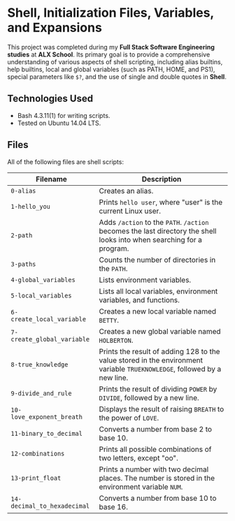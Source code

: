 # Shell, Initialization Files, Variables, and Expansions

This project was completed during my **Full Stack Software Engineering studies** at **ALX School**. Its primary goal is to provide a comprehensive understanding of various aspects of shell scripting, including alias builtins, help builtins, local and global variables (such as PATH, HOME, and PS1), special parameters like `$?`, and the use of single and double quotes in **Shell**.

## Technologies Used

* Bash 4.3.11(1) for writing scripts.
* Tested on Ubuntu 14.04 LTS.

## Files

All of the following files are shell scripts:

| Filename               | Description                                           |
| -----------------------| ----------------------------------------------------- |
| `0-alias`              | Creates an alias.                                    |
| `1-hello_you`          | Prints `hello user`, where "user" is the current Linux user. |
| `2-path`               | Adds `/action` to the `PATH`. `/action` becomes the last directory the shell looks into when searching for a program. |
| `3-paths`              | Counts the number of directories in the `PATH`.      |
| `4-global_variables`   | Lists environment variables.                          |
| `5-local_variables`    | Lists all local variables, environment variables, and functions. |
| `6-create_local_variable` | Creates a new local variable named `BETTY`.       |
| `7-create_global_variable` | Creates a new global variable named `HOLBERTON`. |
| `8-true_knowledge`     | Prints the result of adding 128 to the value stored in the environment variable `TRUEKNOWLEDGE`, followed by a new line. |
| `9-divide_and_rule`    | Prints the result of dividing `POWER` by `DIVIDE`, followed by a new line. |
| `10-love_exponent_breath` | Displays the result of raising `BREATH` to the power of `LOVE`. |
| `11-binary_to_decimal` | Converts a number from base 2 to base 10.           |
| `12-combinations`      | Prints all possible combinations of two letters, except "oo". |
| `13-print_float`       | Prints a number with two decimal places. The number is stored in the environment variable `NUM`. |
| `14-decimal_to_hexadecimal` | Converts a number from base 10 to base 16.     |

